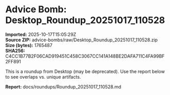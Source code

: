 # Advice Bomb: Desktop_Roundup_20251017_110528

**Imported:** 2025-10-17T15:05:29Z  
**Source ZIP:** advice-bombs/raw/Desktop_Roundup_20251017_110528.zip  
**Size (bytes):** 1765487  
**SHA256:** C4CC1B77B2F06CAD919451C458C3067CC141A148BE2DAFA711C4FA99BF2FF891

This is a roundup from Desktop (may be deprecated). Use the report below to see overlaps vs. unique artifacts.

**Report:** docs/roundups/Roundup_20251017_110528.md


